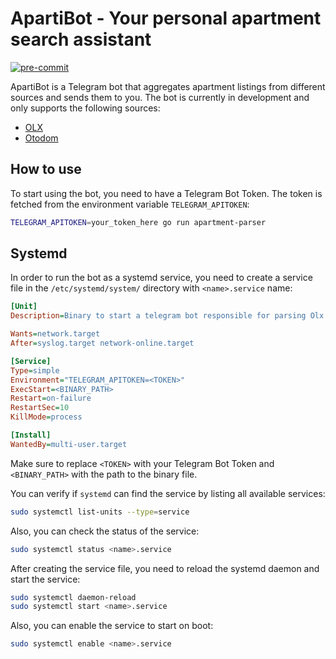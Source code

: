 # ApartiBot - Your personal apartment search assistant
[![pre-commit](https://img.shields.io/badge/pre--commit-enabled-brightgreen?logo=pre-commit)](https://github.com/pre-commit/pre-commit)

ApartiBot is a Telegram bot that aggregates apartment listings from different sources and sends them to you.
The bot is currently in development and only supports the following sources:
* [OLX](https://www.olx.pl/)
* [Otodom](https://www.otodom.pl/)

## How to use

To start using the bot, you need to have a Telegram Bot Token.
The token is fetched from the environment variable `TELEGRAM_APITOKEN`:
```bash
TELEGRAM_APITOKEN=your_token_here go run apartment-parser
```

## Systemd

In order to run the bot as a systemd service, you need to create a service file in the `/etc/systemd/system/` directory with `<name>.service` name:
```ini
[Unit]
Description=Binary to start a telegram bot responsible for parsing Olx and Otodom apartment offers.

Wants=network.target
After=syslog.target network-online.target

[Service]
Type=simple
Environment="TELEGRAM_APITOKEN=<TOKEN>"
ExecStart=<BINARY_PATH>
Restart=on-failure
RestartSec=10
KillMode=process

[Install]
WantedBy=multi-user.target
```

Make sure to replace `<TOKEN>` with your Telegram Bot Token and `<BINARY_PATH>` with the path to the binary file.

You can verify if `systemd` can find the service by listing all available services:
```bash
sudo systemctl list-units --type=service
```

Also, you can check the status of the service:
```bash
sudo systemctl status <name>.service
```

After creating the service file, you need to reload the systemd daemon and start the service:
```bash
sudo systemctl daemon-reload
sudo systemctl start <name>.service
```

Also, you can enable the service to start on boot:
```bash
sudo systemctl enable <name>.service
```
